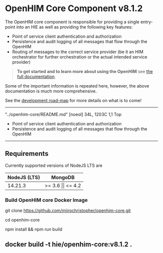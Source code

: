 # OpenHIM Core Component v8.1.2

The OpenHIM core component is responsible for providing a single entry-point into an HIE as well as providing the following key features:

- Point of service client authentication and authorization
- Persistence and audit logging of all messages that flow through the OpenHIM
- Routing of messages to the correct service provider (be it an HIM orchestrator for further orchestration or the actual intended service provider)

> **To get started and to learn more about using the OpenHIM** see [the full documentation](http://openhim.org).

Some of the important information is repeated here, however, the above documentation is much more comprehensive.

See the [development road-map](http://openhim.org/docs/introduction/roadmap) for more details on what is to come!

---

"../openhim-core/README.md" [noeol] 34L, 1203C                    1,1           Top

- Point of service client authentication and authorization
- Persistence and audit logging of all messages that flow through the OpenHIM

---

## Requirements

Currently supported versions of NodeJS LTS are

| NodeJS (LTS) | MongoDB                    |
| ------------ | -------------------------- |
|  14.21.3     | >= 3.6 &#124;&#124; <= 4.2 |

### Build OpenHIM core Docker Image

git clone https://github.com/miirochristopher/openhim-core.git

cd openhim-core

npm install && npm run build

docker build -t hie/openhim-core:v8.1.2 .
---